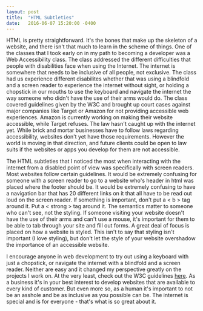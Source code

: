 ```yaml
---
layout: post
title:  "HTML Subtleties"
date:   2016-06-07 15:20:00 -0400
---
```



HTML is pretty straightforward. It's the bones that make up the skeleton of a website, and there isn't that much to learn in the scheme of things. One of the classes that I took early on in my path to becoming a developer was a Web Accessibility class. The class addressed the different difficulties that people with disabilities face when using the Internet. The internet is somewhere that needs to be inclusive of all people, not exclusive. The class had us experience different disabilites whether that was using a blindfold and a screen reader to experience the internet without sight, or holding a chopstick in our mouths to use the keyboard and navigate the internet the way someone who didn't have the use of their arms would do. The class covered guidelines given by the W3C and brought up court cases against major companies like Target or Amazon for not providing accessible web experiences. Amazon is currently working on making their website accessible, while Target refuses. The law hasn't caught up with the internet yet. While brick and mortar businesses have to follow laws regarding accessibility, websites don't yet have those requirements. However the world is moving in that direction, and future clients could be open to law suits if the websites or apps you develop for them are not accessible. 

The HTML subtleties that I noticed the most when interacting with the internet from a disabled point of view was specifically with screen readers. Most websites follow certain guidelines. It would be extremely confusing for someone with a screen reader to go to a website who's header in html was placed where the footer should be. It would be extremely confusing to have a navigation bar that has 20 different links on it that all have to be read out loud on the screen reader. If something is important, don't put a < b > tag around it. Put a < strong > tag around it. The semantics matter to someone who can't see, not the styling. If someone visiting your website doesn't have the use of their arms and can't use a mouse, it's important for them to be able to tab through your site and fill out forms. A great deal of focus is placed on how a website is styled. This isn't to say that styling isn't important (I love styling), but don't let the style of your website overshadow the importance of an accessible website.

I encourage anyone in web development to try out using a keyboard with just a chopstick, or navigate the internet with a blindfold and a screen reader. Neither are easy and it changed my perspective greatly on the projects I work on. At the very least, check out the W3C guidelines [here](http://www.w3.org/standards/webdesign/accessibility). As a business it's in your best interest to develop websites that are available to every kind of customer. But even more so, as a human it's important to not be an asshole and be as inclusive as you possible can be. The internet is special and is for everyone - that's what is so great about it. 
